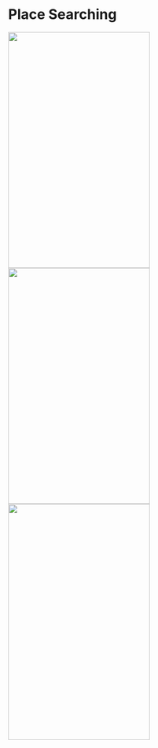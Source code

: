 # Place Searching

<img src="http://i.imgur.com/3Uq0joD.png" width="288" height="480" />
<img src="http://i.imgur.com/amrni57.png" width="288" height="480" />
<img src="http://i.imgur.com/Bky2fzS.png" width="288" height="480" />
